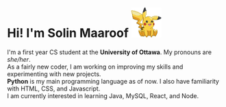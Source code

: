 # Hi! I'm Solin Maaroof <img src="pikachu.gif" width="70" height="70" />
I'm a first year CS student at the **University of Ottawa**. My pronouns are *she/her*. </br>
As a fairly new coder, I am working on improving my skills and experimenting with new projects. </br>
**Python** is my main programming language as of now. I also have familiarity with HTML, CSS, and Javascript. </br>
I am currently interested in learning Java, MySQL, React, and Node.
